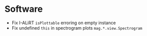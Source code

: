 # Software

- Fix I-ALiRT `isPlottable` erroring on empty instance
- Fix undefined `this` in spectrogram plots `mag.*.view.Spectrogram`
